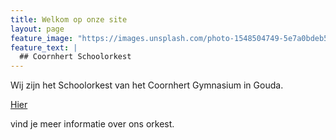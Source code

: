 ```yaml
---
title: Welkom op onze site
layout: page
feature_image: "https://images.unsplash.com/photo-1548504749-5e7a0bdeb564?ixlib=rb-1.2.1&ixid=eyJhcHBfaWQiOjEyMDd9&auto=format&fit=crop&w=1600&q=80"
feature_text: |
  ## Coornhert Schoolorkest
---
```


Wij zijn het Schoolorkest van het Coornhert Gymnasium in Gouda.
<p><a href="https://coornhertschoolorkest-example.netlify.com/about/">Hier</a></p>vind je meer informatie over ons orkest.

